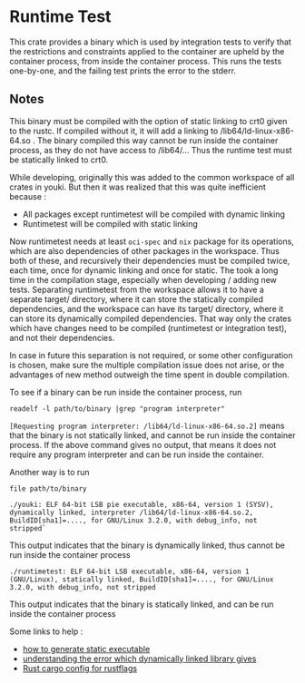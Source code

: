 # Runtime Test

This crate provides a binary which is used by integration tests to verify that the restrictions and constraints applied to the container are upheld by the container process, from inside the container process. This runs the tests one-by-one, and the failing test prints the error to the stderr.

## Notes

This binary must be compiled with the option of static linking to crt0 given to the rustc. If compiled without it, it will add a linking to /lib64/ld-linux-x86-64.so . The binary compiled this way cannot be run inside the container process, as they do not have access to /lib64/... Thus the runtime test must be statically linked to crt0.

While developing, originally this was added to the common workspace of all crates in youki. But then it was realized that this was quite inefficient because :

- All packages except runtimetest will be compiled with dynamic linking
- Runtimetest will be compiled with static linking

Now runtimetest needs at least `oci-spec` and `nix` package for its operations, which are also dependencies of other packages in the workspace. Thus both of these, and recursively their dependencies must be compiled twice, each time, once for dynamic linking and once for static. The took a long time in the compilation stage, especially when developing / adding new tests. Separating runtimetest from the workspace allows it to have a separate target/ directory, where it can store the statically compiled dependencies, and the workspace can have its target/ directory, where it can store its dynamically compiled dependencies. That way only the crates which have changes need to be compiled (runtimetest or integration test), and not their dependencies.

In case in future this separation is not required, or some other configuration is chosen, make sure the multiple compilation issue does not arise, or the advantages of new method outweigh the time spent in double compilation.

To see if a binary can be run inside the container process, run

```console
readelf -l path/to/binary |grep "program interpreter"
```

`[Requesting program interpreter: /lib64/ld-linux-x86-64.so.2]` means that the binary is not statically linked, and cannot be run inside the container process. If the above command gives no output, that means it does not require any program interpreter and can be run inside the container.

Another way is to run

```console
file path/to/binary
```

```console
./youki: ELF 64-bit LSB pie executable, x86-64, version 1 (SYSV), dynamically linked, interpreter /lib64/ld-linux-x86-64.so.2, BuildID[sha1]=...., for GNU/Linux 3.2.0, with debug_info, not stripped`
```

This output indicates that the binary is dynamically linked, thus cannot be run inside the container process

```console
./runtimetest: ELF 64-bit LSB executable, x86-64, version 1 (GNU/Linux), statically linked, BuildID[sha1]=...., for GNU/Linux 3.2.0, with debug_info, not stripped
```

This output indicates that the binary is statically linked, and can be run inside the container process

Some links to help :

- [how to generate static executable](https://stackoverflow.com/questions/31770604/how-to-generate-statically-linked-executables)
- [understanding the error which dynamically linked library gives](https://superuser.com/questions/248512/why-do-i-get-command-not-found-when-the-binary-file-exists)
- [Rust cargo config for rustflags](https://doc.rust-lang.org/cargo/reference/config.html)
